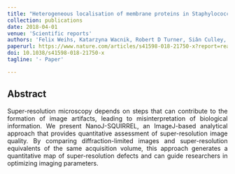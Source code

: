 ```yaml
---
title: "Heterogeneous localisation of membrane proteins in Staphylococcus aureus"
collection: publications
date: 2018-04-01
venue: 'Scientific reports'
authors: 'Felix Weihs, Katarzyna Wacnik, Robert D Turner, Siân Culley, Ricardo Henriques, Simon J Foster'
paperurl: https://www.nature.com/articles/s41598-018-21750-x?report=reader
doi: 10.1038/s41598-018-21750-x
tagline: '- Paper'

---
```


<h2> Abstract </h2>
<p align= "justify">
Super-resolution microscopy depends on steps that can contribute to the formation of image artifacts, leading to misinterpretation of biological information. We present NanoJ-SQUIRREL, an ImageJ-based analytical approach that provides quantitative assessment of super-resolution image quality. By comparing diffraction-limited images and super-resolution equivalents of the same acquisition volume, this approach generates a quantitative map of super-resolution defects and can guide researchers in optimizing imaging parameters.
